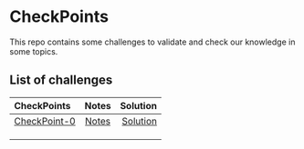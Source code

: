 # CheckPoints

This repo contains some challenges to validate and check our knowledge in some topics.


## List of challenges


| CheckPoints       | Notes    |Solution |
| :---------------- | :------: | ----: |
| [CheckPoint-0](/day0/checkpoint.md)     |   [Notes](day0/notes.md)   | [Solution](/day0/solution.md) |
|            |   | |
|     |     |  |
|  |     |  |
